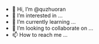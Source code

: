 - 👋 Hi, I’m @quzhuoran
- 👀 I’m interested in ...
- 🌱 I’m currently learning ...
- 💞️ I’m looking to collaborate on ...
- 📫 How to reach me ...

<!---
quzhuoran/quzhuoran is a ✨ special ✨ repository because its `README.md` (this file) appears on your GitHub profile.
You can click the Preview link to take a look at your changes.
--->
